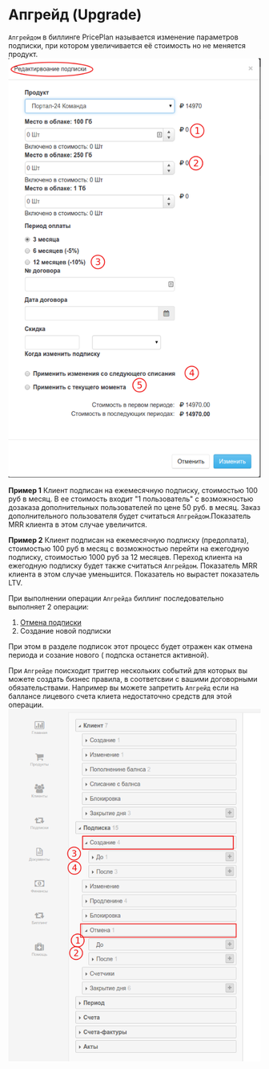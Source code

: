 # Апгрейд (Upgrade)

`Апгрейдом` в биллинге PricePlan называется изменение параметров подписки, при котором увеличивается её стоимость но не меняется продукт. ![](subscription_upgrade.png)

**Пример 1** Клиент подписан на ежемесячную подписку, стоимостью 100 руб в месяц. В ее стоимость входит "1 пользователь" с возможностью дозаказа дополнительных пользователей по цене 50 руб. в месяц. Заказ дополнительного пользователя будет считаться `Апгрейдом`.Показатель MRR клиента в этом случае увеличится.

**Пример 2** Клиент подписан на ежемесячную подписку (предоплата), стоимостью 100 руб в месяц с возможностью перейти на ежегодную подписку, стоимостью 1000 руб за 12 месяцев. Переход клиента на ежегодную подписку будет также считаться `Апгрейдом`. Показатель MRR клиента в этом случае уменьшится. Показатель но вырастет показатель LTV.


При выполнении операции `Апгрейда` биллинг последовательно выполняет 2 операции: 
1. [Отмена подписки](subscription_cancellation.md) 
2. Создание новой подписки

При этом в разделе подписок этот процесс будет отражен как отмена периода и созание нового ( подпска останется активной). 

При `Апгрейде` поисходит триггер нескольких событий для которых вы можете создать бизнес правила, в соответсвии с вашими договорными обязательствами. Например вы можете запретить `Апгрейд` если на баллансе лицевого счета клиета недостаточно средств для этой операции.![](subscription_upgrade_events.png)

